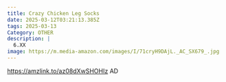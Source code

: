 ```yaml
---
title: Crazy Chicken Leg Socks
date: 2025-03-12T03:21:13.385Z
tags: 2025-03-13
Category: OTHER
description: |
  6.XX
image: https://m.media-amazon.com/images/I/71cryH9DAjL._AC_SX679_.jpg
---
```

https://amzlink.to/az08dXwSHOHIz   AD